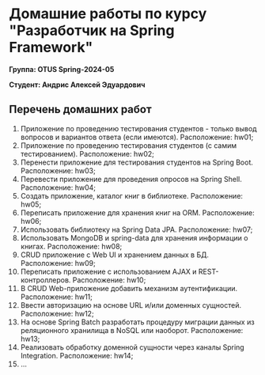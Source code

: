 # Домашние работы по курсу "Разработчик на Spring Framework"
**Группа: OTUS Spring-2024-05**

**Студент: Андрис Алексей Эдуардович**

## Перечень домашних работ
1. Приложение по проведению тестирования студентов - только вывод вопросов и вариантов ответа (если имеются). Расположение: hw01;
2. Приложение по проведению тестирования студентов (с самим тестированием). Расположение: hw02;
3. Перенести приложение для тестирования студентов на Spring Boot. Расположение: hw03;
4. Перевести приложение для проведения опросов на Spring Shell. Расположение: hw04;
5. Создать приложение, каталог книг в библиотеке. Расположение: hw05;
6. Переписать приложение для хранения книг на ORM. Расположение: hw06;
7. Использовать библиотеку на Spring Data JPA. Расположение: hw07;
8. Использовать MongoDB и spring-data для хранения информации о книгах. Расположение: hw08;
9. CRUD приложение с Web UI и хранением данных в БД. Расположение: hw09;
10. Переписать приложение с использованием AJAX и REST-контроллеров. Расположение: hw10;
11. В CRUD Web-приложение добавить механизм аутентификации. Расположение: hw11;
12. Ввести авторизацию на основе URL и/или доменных сущностей. Расположение: hw12;
13. На основе Spring Batch разработать процедуру миграции данных из реляционного хранилища в NoSQL или наоборот. Расположение: hw13;
14. Реализовать обработку доменной сущности через каналы Spring Integration.  Расположение: hw14;
15. ...
